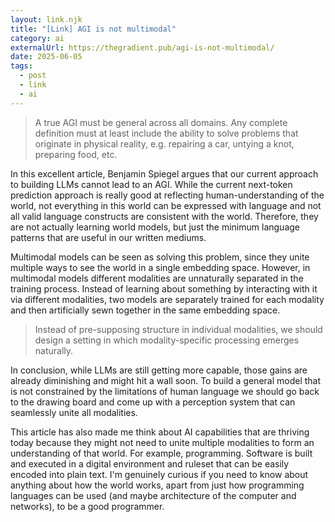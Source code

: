 ```yaml
---
layout: link.njk
title: "[Link] AGI is not multimodal"
category: ai
externalUrl: https://thegradient.pub/agi-is-not-multimodal/
date: 2025-06-05
tags:
  - post
  - link
  - ai
---
```


> A true AGI must be general across all domains. Any complete definition must at least include the ability to solve problems that originate in physical reality, e.g. repairing a car, untying a knot, preparing food, etc.

In this excellent article, Benjamin Spiegel argues that our current approach to building LLMs cannot lead to an AGI. While the current next-token prediction approach is really good at reflecting human-understanding of the world, not everything in this world can be expressed with language and not all valid language constructs are consistent with the world. Therefore, they are not actually learning world models, but just the minimum language patterns that are useful in our written mediums.

Multimodal models can be seen as solving this problem, since they unite multiple ways to see the world in a single embedding space. However, in multimodal models different modalities are unnaturally separated in the training process. Instead of learning about something by interacting with it via different modalities, two models are separately trained for each modality and then artificially sewn together in the same embedding space.

> Instead of pre-supposing structure in individual modalities, we should design a setting in which modality-specific processing emerges naturally.

In conclusion, while LLMs are still getting more capable, those gains are already diminishing and might hit a wall soon. To build a general model that is not constrained by the limitations of human language we should go back to the drawing board and come up with a perception system that can seamlessly unite all modalities.

This article has also made me think about AI capabilities that are thriving today because they might not need to unite multiple modalities to form an understanding of that world. For example, programming. Software is built and executed in a digital environment and ruleset that can be easily encoded into plain text. I'm genuinely curious if you need to know about anything about how the world works, apart from just how programming languages can be used (and maybe architecture of the computer and networks), to be a good programmer. 
